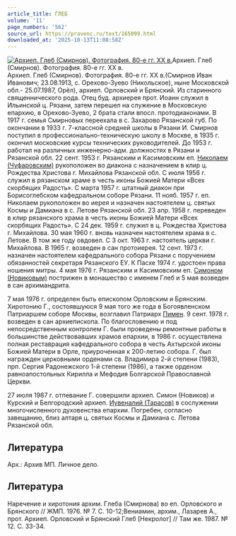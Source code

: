 ```yaml
---
article_title: ГЛЕБ
volume: '11'
page_numbers: '562'
source_url: https://pravenc.ru/text/165099.html
downloaded_at: '2025-10-13T11:08:58Z'
---
```


[![Архиеп. Глеб (Смирнов). Фотография. 80-е гг. ХХ в.](https://pravenc.ru/data/445/469/1234/i200.jpg "Кликните для увеличения картинки")](https://pravenc.ru/data/445/469/1234/i400.jpg)Архиеп. Глеб (Смирнов). Фотография. 80-е гг. ХХ в.  
Архиеп. Глеб (Смирнов). Фотография. 80-е гг. ХХ в.(Смирнов Иван Иванович; 23.08.1913, с. Орехово-Зуево (Никольское), ныне Московской обл.- 25.07.1987, Орёл), архиеп. Орловский и Брянский. Из старинного священнического рода. Отец буд. архиерея прот. Иоанн служил в Ильинской ц. Рязани, затем перешел на служение в Московскую епархию, в Орехово-Зуево, 2 брата стали впосл. протодиаконами. В 1917 г. семья Смирновых переехала в с. Захарово Рязанской губ. По окончании в 1933 г. 7-классной средней школы в Рязани И. Смирнов поступил в профессионально-техническую школу в Москве, в 1935 г. окончил московские курсы технических руководителей. До 1953 г. работал на различных инженерно-адм. должностях в Рязани и Рязанской обл. 22 сент. 1953 г. Рязанским и Касимовским еп. [Николаем (Чуфаровским)](<https://pravenc.ru/text/Николаем (Чуфаровским).html>) рукоположен во диакона с назначением в клир ц. Рождества Христова г. Михайлова Рязанской обл. С июля 1956 г. служил в рязанском храме в честь иконы Божией Матери «Всех скорбящих Радость». С марта 1957 г. штатный диакон при Борисоглебском кафедральном соборе Рязани. 11 нояб. 1957 г. еп. Николаем рукоположен во иерея и назначен настоятелем ц. святых Космы и Дамиана в с. Летове Рязанской обл. 23 апр. 1958 г. переведен в клир рязанского храма в честь иконы Божией Матери «Всех скорбящих Радость». С 24 дек. 1959 г. служил в ц. Рождества Христова г. Михайлова. 30 мая 1960 г. вновь назначен настоятелем храма в с. Летове. В том же году овдовел. С 3 окт. 1963 г. настоятель церкви г. Михайлова. В 1965 г. возведен в сан протоиерея. 12 сент. 1973 г. назначен настоятелем кафедрального собора Рязани с поручением обязанностей секретаря Рязанского ЕУ. К Пасхе 1974 г. удостоен права ношения митры. 4 мая 1976 г. Рязанским и Касимовским еп. [Симоном (Новиковым)](<https://pravenc.ru/text/Симоном (Новиковым).html>) пострижен в монашество с именем Глеб и 5 мая возведен в сан архимандрита.

7 мая 1976 г. определен быть епископом Орловским и Брянским. Хиротонию Г., состоявшуюся 9 мая того же года в Богоявленском Патриаршем соборе Москвы, возглавил Патриарх [Пимен](https://pravenc.ru/text/Пимен.html). 9 сент. 1978 г. возведен в сан архиепископа. По благословению и под непосредственным контролем Г. были проведены ремонтные работы в большинстве действовавших храмов епархии, в 1986 г. осуществлена полная реставрация кафедрального собора в честь Ахтырской иконы Божией Матери в Орле, приуроченная к 200-летию собора. Г. был награжден церковными орденами св. Владимира 2-й степени (1983), прп. Сергия Радонежского 1-й степени (1986), а также орденом равноапостольных Кирилла и Мефодия Болгарской Православной Церкви.

27 июля 1987 г. отпевание Г. совершили архиеп. Симон (Новиков) и Курский и Белгородский архиеп. [Иувеналий (Тарасов)](<https://pravenc.ru/text/Иувеналий (Тарасов).html>) в сослужении многочисленного духовенства епархии. Погребен, согласно завещанию, близ алтаря ц. святых Космы и Дамиана с. Летова Рязанской обл.

## Литература

Арх.: Архив МП. Личное дело.

## Литература

Наречение и хиротония архим. Глеба (Смирнова) во еп. Орловского и Брянского // ЖМП. 1976. № 7. С. 10-12;Вениамин, архим., Лазарев А., прот. Архиеп. Орловский и Брянский Глеб [Некролог] // Там же. 1987. № 12. С. 33-34.
